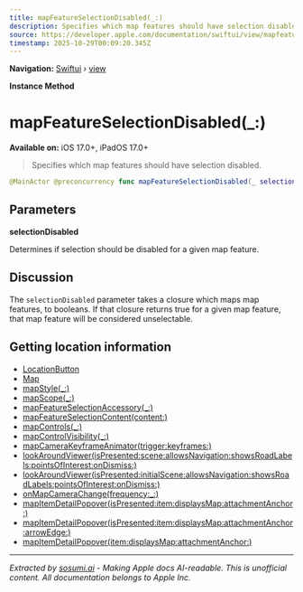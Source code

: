 ```yaml
---
title: mapFeatureSelectionDisabled(_:)
description: Specifies which map features should have selection disabled.
source: https://developer.apple.com/documentation/swiftui/view/mapfeatureselectiondisabled(_:)
timestamp: 2025-10-29T00:09:20.345Z
---
```


**Navigation:** [Swiftui](/documentation/swiftui) › [view](/documentation/swiftui/view)

**Instance Method**

# mapFeatureSelectionDisabled(_:)

**Available on:** iOS 17.0+, iPadOS 17.0+

> Specifies which map features should have selection disabled.

```swift
@MainActor @preconcurrency func mapFeatureSelectionDisabled(_ selectionDisabled: @escaping (MapFeature) -> Bool) -> some View
```

## Parameters

**selectionDisabled**

Determines if selection should be disabled for a given map feature.



## Discussion

The `selectionDisabled` parameter takes a closure which maps map features, to booleans. If that closure returns true for a given map feature, that map feature will be considered unselectable.

## Getting location information

- [LocationButton](/documentation/CoreLocationUI/LocationButton)
- [Map](/documentation/MapKit/Map)
- [mapStyle(_:)](/documentation/swiftui/view/mapstyle(_:))
- [mapScope(_:)](/documentation/swiftui/view/mapscope(_:))
- [mapFeatureSelectionAccessory(_:)](/documentation/swiftui/view/mapfeatureselectionaccessory(_:))
- [mapFeatureSelectionContent(content:)](/documentation/swiftui/view/mapfeatureselectioncontent(content:))
- [mapControls(_:)](/documentation/swiftui/view/mapcontrols(_:))
- [mapControlVisibility(_:)](/documentation/swiftui/view/mapcontrolvisibility(_:))
- [mapCameraKeyframeAnimator(trigger:keyframes:)](/documentation/swiftui/view/mapcamerakeyframeanimator(trigger:keyframes:))
- [lookAroundViewer(isPresented:scene:allowsNavigation:showsRoadLabels:pointsOfInterest:onDismiss:)](/documentation/swiftui/view/lookaroundviewer(ispresented:scene:allowsnavigation:showsroadlabels:pointsofinterest:ondismiss:))
- [lookAroundViewer(isPresented:initialScene:allowsNavigation:showsRoadLabels:pointsOfInterest:onDismiss:)](/documentation/swiftui/view/lookaroundviewer(ispresented:initialscene:allowsnavigation:showsroadlabels:pointsofinterest:ondismiss:))
- [onMapCameraChange(frequency:_:)](/documentation/swiftui/view/onmapcamerachange(frequency:_:))
- [mapItemDetailPopover(isPresented:item:displaysMap:attachmentAnchor:)](/documentation/swiftui/view/mapitemdetailpopover(ispresented:item:displaysmap:attachmentanchor:))
- [mapItemDetailPopover(isPresented:item:displaysMap:attachmentAnchor:arrowEdge:)](/documentation/swiftui/view/mapitemdetailpopover(ispresented:item:displaysmap:attachmentanchor:arrowedge:))
- [mapItemDetailPopover(item:displaysMap:attachmentAnchor:)](/documentation/swiftui/view/mapitemdetailpopover(item:displaysmap:attachmentanchor:))

---

*Extracted by [sosumi.ai](https://sosumi.ai) - Making Apple docs AI-readable.*
*This is unofficial content. All documentation belongs to Apple Inc.*
